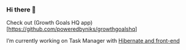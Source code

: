 ### Hi there 👋

Check out (Growth Goals HQ app)[https://github.com/poweredbyniks/growthgoalshq]

I’m currently working on Task Manager with [Hibernate and front-end](https://github.com/poweredbyniks/TaskManager/tree/JPA)

